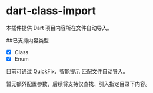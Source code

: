# dart-class-import

本插件提供 Dart 项目内容所在文件自动导入。

##已支持内容类型

- [x] Class
- [x] Enum

目前可通过 QuickFix、智能提示 匹配文件自动导入。

暂无额外配置参数，后续将支持仅查找、引入指定目录下内容。
